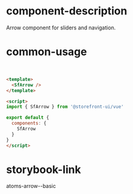 # component-description
Arrow component for sliders and navigation.

# common-usage
<br><SfArrow />

```html 
<template>
  <SfArrow />
</template>

<script>
import { SfArrow } from '@storefront-ui/vue'

export default {
  components: {
    SfArrow
  }
}
</script>
```

# storybook-link
atoms-arrow--basic
